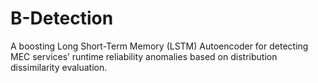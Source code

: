 # B-Detection
A boosting Long Short-Term Memory (LSTM) Autoencoder for detecting MEC services’ runtime reliability anomalies based on distribution dissimilarity evaluation.
